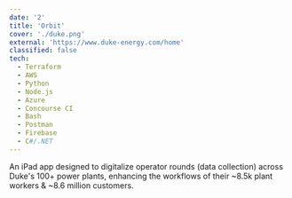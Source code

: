 ```yaml
---
date: '2'
title: 'Orbit'
cover: './duke.png'
external: 'https://www.duke-energy.com/home'
classified: false
tech:
  - Terraform
  - AWS
  - Python
  - Node.js
  - Azure
  - Concourse CI
  - Bash
  - Postman
  - Firebase
  - C#/.NET
---
```


An iPad app designed to digitalize operator rounds (data collection) across Duke's 100+ power plants, enhancing the workflows of their ~8.5k plant workers & ~8.6 million customers.